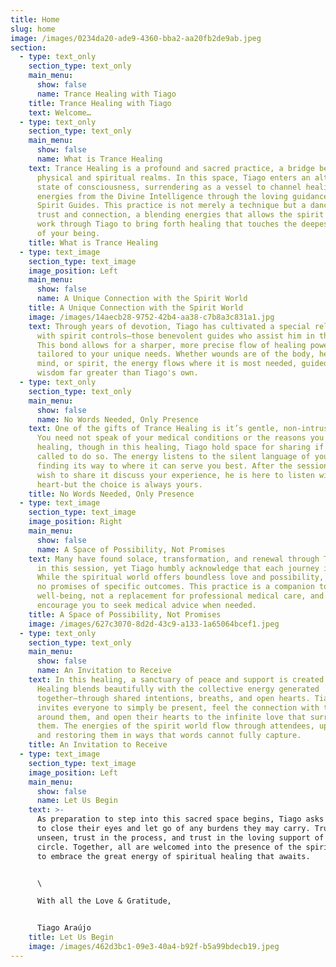 ```yaml
---
title: Home
slug: home
image: /images/0234da20-ade9-4360-bba2-aa20fb2de9ab.jpeg
section:
  - type: text_only
    section_type: text_only
    main_menu:
      show: false
      name: Trance Healing with Tiago
    title: Trance Healing with Tiago
    text: Welcome…
  - type: text_only
    section_type: text_only
    main_menu:
      show: false
      name: What is Trance Healing
    text: Trance Healing is a profound and sacred practice, a bridge between the
      physical and spiritual realms. In this space, Tiago enters an altered
      state of consciousness, surrendering as a vessel to channel healing
      energies from the Divine Intelligence through the loving guidance of
      Spirit Guides. This practice is not merely a technique but a dance of
      trust and connection, a blending energies that allows the spirit world to
      work through Tiago to bring forth healing that touches the deepest parts
      of your being.
    title: What is Trance Healing
  - type: text_image
    section_type: text_image
    image_position: Left
    main_menu:
      show: false
      name: A Unique Connection with the Spirit World
    title: A Unique Connection with the Spirit World
    image: /images/14aecb28-9752-42b4-aa38-c7b8a3c831a1.jpg
    text: Through years of devotion, Tiago has cultivated a special relationship
      with spirit controls—those benevolent guides who assist him in this work.
      This bond allows for a sharper, more precise flow of healing power,
      tailored to your unique needs. Whether wounds are of the body, heart,
      mind, or spirit, the energy flows where it is most needed, guided by a
      wisdom far greater than Tiago's own.
  - type: text_only
    section_type: text_only
    main_menu:
      show: false
      name: No Words Needed, Only Presence 
    text: One of the gifts of Trance Healing is it’s gentle, non-intrusive nature.
      You need not speak of your medical conditions or the reasons you seek
      healing, though in this healing, Tiago hold space for sharing if you feel
      called to do so. The energy listens to the silent language of your soul,
      finding its way to where it can serve you best. After the session, if you
      wish to share it discuss your experience, he is here to listen with open
      heart-but the choice is always yours.
    title: No Words Needed, Only Presence
  - type: text_image
    section_type: text_image
    image_position: Right
    main_menu:
      show: false
      name: A Space of Possibility, Not Promises
    text: Many have found solace, transformation, and renewal through Trance Healing
      in this session, yet Tiago humbly acknowledge that each journey is unique.
      While the spiritual world offers boundless love and possibility, he make
      no promises of specific outcomes. This practice is a companion to your
      well-being, not a replacement for professional medical care, and he always
      encourage you to seek medical advice when needed.
    title: A Space of Possibility, Not Promises
    image: /images/627c3070-8d2d-43c9-a133-1a65064bcef1.jpeg
  - type: text_only
    section_type: text_only
    main_menu:
      show: false
      name: An Invitation to Receive
    text: In this healing, a sanctuary of peace and support is created. Trance
      Healing blends beautifully with the collective energy generated
      together—through shared intentions, breaths, and open hearts. Tiago
      invites everyone to simply be present, feel the connection with those
      around them, and open their hearts to the infinite love that surrounds
      them. The energies of the spirit world flow through attendees, uplifting
      and restoring them in ways that words cannot fully capture.
    title: An Invitation to Receive
  - type: text_image
    section_type: text_image
    image_position: Left
    main_menu:
      show: false
      name: Let Us Begin
    text: >-
      As preparation to step into this sacred space begins, Tiago asks everyone
      to close their eyes and let go of any burdens they may carry. Trust in the
      unseen, trust in the process, and trust in the loving support of the
      circle. Together, all are welcomed into the presence of the spirit world
      to embrace the great energy of spiritual healing that awaits.


      \

      With all the Love & Gratitude,


      Tiago Araújo
    title: Let Us Begin
    image: /images/462d3bc1-09e3-40a4-b92f-b5a99bdecb19.jpeg
---
```

